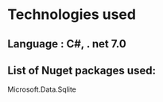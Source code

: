 # Technologies used

 ## Language : C#, . net 7.0

 ## List of Nuget packages used:

 Microsoft.Data.Sqlite